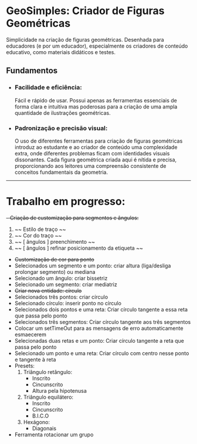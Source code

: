 # GeoSimples: Criador de Figuras Geométricas

Simplicidade na criação de figuras geométricas. Desenhada para educadores (e por um educador), especialmente os criadores de conteúdo educativo, como materiais didáticos e testes.

## Fundamentos

- ### Facilidade e eficiência:
  Fácil e rápido de usar. Possui apenas as ferramentas essenciais de forma clara e intuitiva mas poderosas para a criação de uma ampla quantidade de ilustrações geométricas.
- ### Padronização e precisão visual:
  O uso de diferentes ferramentas para criação de figuras geométricas introduz ao estudante e ao criador de conteúdo uma complexidade extra, onde diferentes problemas ficam com identidades visuais dissonantes. Cada figura geométrica criada aqui é nítida e precisa, proporcionando aos leitores uma compreensão consistente de conceitos fundamentais da geometria.

---

# Trabalho em progresso:

~~- Criação de customização para segmentos e ângulos:~~
  1. ~~ Estilo de traço ~~
  2. ~~ Cor do traço ~~
  3. ~~ [ ângulos ] preenchimento ~~
  4. ~~ [ ângulos ] refinar posicionamento da etiqueta ~~
- ~~Customização de cor para ponto~~
- Selecionados um segmento e um ponto: criar altura (liga/desliga prolongar segmento) ou mediana
- Selecionado um ângulo: criar bissetriz
- Selecionado um segmento: criar mediatriz
- ~~Criar nova entidade: círculo~~
- Selecionados três pontos: criar círculo
- Selecionado círculo: inserir ponto no círculo
- Selecionados dois pontos e uma reta: Criar círculo tangente a essa reta que passa pelo ponto
- Selecionados três segmentos: Criar círculo tangente aos três segmentos
- Colocar um setTimeOut para as mensagens de erro automaticamente esmaecerem
- Selecionadas duas retas e um ponto: Criar círculo tangente a reta que passa pelo ponto
- Selecionado um ponto e uma reta: Criar círculo com centro nesse ponto e tangente à reta
- Presets:
  1. Triângulo retângulo:
     - Inscrito
     - Cincunscrito
     - Altura pela hipotenusa
  2. Triângulo equilátero:
     - Inscrito
     - Cincunscrito
     - B.I.C.O
  3. Hexágono:
     - Diagonais
- Ferramenta rotacionar um grupo
